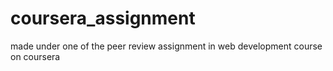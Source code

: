 # coursera_assignment
made under one of the peer review assignment in web development course on coursera
